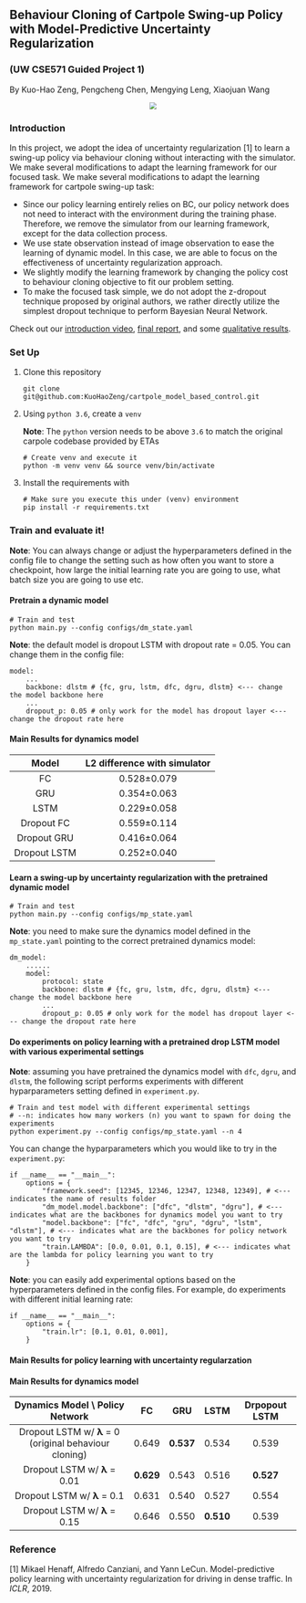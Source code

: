 ## Behaviour Cloning of Cartpole Swing-up Policy with Model-Predictive Uncertainty Regularization

### (UW CSE571 Guided Project 1)

By Kuo-Hao Zeng, Pengcheng Chen, Mengying Leng, Xiaojuan Wang

<p align="center"><img src="fig/cartpole_BC.gif" style="zoom:75%;" /></p>

### **Introduction**

In this project, we adopt the idea of uncertainty regularization [1] to learn a swing-up policy via behaviour cloning without interacting with the simulator. We make several modifications to adapt the learning framework for our focused task. We make several modifications to adapt the learning framework for cartpole swing-up task:

- Since our policy learning entirely relies on BC, our policy network does not need to interact with the environment during the training phase. Therefore, we remove the simulator from our learning framework, except for the data collection process.
- We use state observation instead of image observation to ease the learning of dynamic model. In this case, we are able to focus on the effectiveness of uncertainty regularization approach.
- We slightly modify the learning framework by changing the policy cost to behaviour cloning objective to fit our problem setting.
- To make the focused task simple, we do not adopt the z-dropout technique proposed by original authors, we rather directly utilize the simplest dropout technique to perform Bayesian Neural Network.

Check out our [introduction video](https://drive.google.com/file/d/1WZJ4ulTXD3X9bEGl0UXfBG9y3CgtK0Ts/view), [final report](pdf/final_report.pdf), and some [qualitative results](https://drive.google.com/open?id=1vRpvi3G-4KpnD6k95rBvm104NjcYg501).

### Set Up

1. Clone this repository

   ```
   git clone git@github.com:KuoHaoZeng/cartpole_model_based_control.git
   ```
   
4. Using `python 3.6`, create a `venv`

   **Note**: The `python` version needs to be above `3.6` to match the original carpole codebase provided by ETAs
   
   ```
   # Create venv and execute it
   python -m venv venv && source venv/bin/activate
   ```
   
4. Install the requirements with

   ```
   # Make sure you execute this under (venv) environment
   pip install -r requirements.txt
   ```

### Train and evaluate it!

**Note**: You can always change or adjust the hyperparameters defined in the config file to change the setting such as how often you want to store a checkpoint, how large the initial learning rate you are going to use, what batch size you are going to use etc.

#### Pretrain a dynamic model

```
# Train and test
python main.py --config configs/dm_state.yaml
```

**Note**: the default model is dropout LSTM with dropout rate = 0.05. You can change them in the config file:

```
model:
    ...
    backbone: dlstm # {fc, gru, lstm, dfc, dgru, dlstm} <--- change the model backbone here
    ...
    dropout_p: 0.05 # only work for the model has dropout layer <--- change the dropout rate here
```

#### Main Results for dynamics model

|    Model     | L2 difference with simulator |
| :----------: | :--------------------------: |
|      FC      |         0.528±0.079          |
|     GRU      |         0.354±0.063          |
|     LSTM     |         0.229±0.058          |
|  Dropout FC  |         0.559±0.114          |
| Dropout GRU  |         0.416±0.064          |
| Dropout LSTM |         0.252±0.040          |

#### Learn a swing-up by uncertainty regularization with the pretrained dynamic model

```
# Train and test
python main.py --config configs/mp_state.yaml
```

**Note**: you need to make sure the dynamics model defined in the `mp_state.yaml` pointing to the correct pretrained dynamics model:

```
dm_model:
    ......
    model:
        protocol: state
        backbone: dlstm # {fc, gru, lstm, dfc, dgru, dlstm} <--- change the model backbone here
        ...
        dropout_p: 0.05 # only work for the model has dropout layer <--- change the dropout rate here
```

#### Do experiments on policy learning with a pretrained drop LSTM model with various experimental settings

**Note**: assuming you have pretrained the dynamics model with `dfc`, `dgru`, and `dlstm`, the following script performs experiments with different hyparparameters setting defined in `experiment.py`.

```
# Train and test model with different experimental settings
# --n: indicates how many workers (n) you want to spawn for doing the experiments
python experiment.py --config configs/mp_state.yaml --n 4
```

You can change the hyparparameters which you would like to try in the `experiment.py`:

```
if __name__ == "__main__":
    options = {
        "framework.seed": [12345, 12346, 12347, 12348, 12349], # <--- indicates the name of results folder
        "dm_model.model.backbone": ["dfc", "dlstm", "dgru"], # <--- indicates what are the backbones for dynamics model you want to try
        "model.backbone": ["fc", "dfc", "gru", "dgru", "lstm", "dlstm"], # <--- indicates what are the backbones for policy network you want to try
        "train.LAMBDA": [0.0, 0.01, 0.1, 0.15], # <--- indicates what are the lambda for policy learning you want to try
    }
```

**Note**: you can easily add experimental options based on the hyperparameters defined in the config files. For example, do experiments with different initial learning rate:

```
if __name__ == "__main__":
    options = {
        "train.lr": [0.1, 0.01, 0.001],
    }
```

#### Main Results for policy learning with uncertainty regularzation

#### Main Results for dynamics model

|            Dynamics Model \ Policy Network             |    FC     |    GRU    |   LSTM    | Drpopout LSTM |
| :----------------------------------------------------: | :-------: | :-------: | :-------: | :-----------: |
| Dropout LSTM w/ **λ** = 0 (original behaviour cloning) |   0.649   | **0.537** |   0.534   |     0.539     |
|              Dropout LSTM w/ **λ** = 0.01              | **0.629** |   0.543   |   0.516   |   **0.527**   |
|              Dropout LSTM w/ **λ** = 0.1               |   0.631   |   0.540   |   0.527   |     0.554     |
|              Dropout LSTM w/ **λ** = 0.15              |   0.646   |   0.550   | **0.510** |     0.539     |

### Reference

[1] Mikael Henaff, Alfredo Canziani, and Yann LeCun. Model-predictive policy learning with uncertainty regularization for driving in dense traffic. In *ICLR*, 2019.

